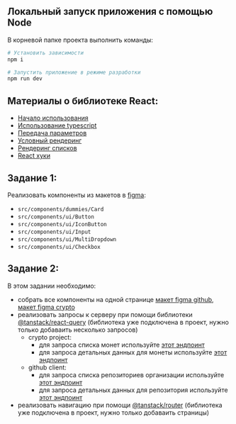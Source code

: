 ## Локальный запуск приложения с помощью Node
В корневой папке проекта выполнить команды:

```bash
# Установить зависимости
npm i

# Запустить приложение в режиме разработки
npm run dev
```

## Материалы о библиотеке React:
- [Начало использования](https://reactdev.ru/learn/#sharing-data-between-components)
- [Использование typescript](https://reactdev.ru/learn/typescript/#typescript-with-react-components)
- [Передача параметров](https://reactdev.ru/learn/passing-props-to-a-component/)
- [Условный рендеринг](https://reactdev.ru/learn/conditional-rendering)
- [Рендеринг списков](https://reactdev.ru/learn/rendering-lists/)
- [React хуки](https://reactdev.ru/reference/react/hooks)

## Задание 1:
Реализовать компоненты из макетов в [figma](https://www.figma.com/design/GHVVL2Zuog2eYiJdDa2jBl/%D0%9F%D1%80%D0%BE%D0%B5%D0%BA%D1%82%D1%8B-%D0%BD%D0%B0-%D0%B2%D1%8B%D0%B1%D0%BE%D1%80?node-id=0-1&t=rjJr30FiRMDuaXAK-1):

- `src/components/dummies/Card`
- `src/components/ui/Button`
- `src/components/ui/IconButton`
- `src/components/ui/Input`
- `src/components/ui/MultiDropdown`
- `src/components/ui/Checkbox`

## Задание 2:
В этом задании необходимо:
- собрать все компоненты на одной странице [макет figma github](https://www.figma.com/design/GHVVL2Zuog2eYiJdDa2jBl/%D0%9F%D1%80%D0%BE%D0%B5%D0%BA%D1%82%D1%8B-%D0%BD%D0%B0-%D0%B2%D1%8B%D0%B1%D0%BE%D1%80?node-id=197-406&m=dev), [макет figma crypto](https://www.figma.com/design/GHVVL2Zuog2eYiJdDa2jBl/%D0%9F%D1%80%D0%BE%D0%B5%D0%BA%D1%82%D1%8B-%D0%BD%D0%B0-%D0%B2%D1%8B%D0%B1%D0%BE%D1%80?node-id=197-404&m=dev)
- реализовать запросы к серверу при помощи библиотеки [@tanstack/react-query](https://tanstack.com/query/latest/docs/framework/react/overview) (библиотека уже подключена в проект, нужно только добаваить несколько запросов)
    - crypto project:
        - для запроса списка монет используйте [этот эндпоинт](https://docs.coingecko.com/v3.0.1/reference/coins-list)
        - для запроса детальных данных для монеты используйте [этот эндпоинт](https://docs.coingecko.com/v3.0.1/reference/coins-id)
    - github client:
         - для запроса списка репозиториев организации используйте [этот эндпоинт](https://docs.github.com/ru/rest/repos/repos?apiVersion=2022-11-28#list-organization-repositories)
        - для запроса детальных данных для репозитория используйте [этот эндпоинт](https://docs.github.com/ru/rest/repos/repos?apiVersion=2022-11-28#get-a-repository)
- реализовать навигацию при помощи [@tanstack/router](https://tanstack.com/router/latest/docs/framework/react/overview) (библиотека уже подключена в проект, нужно только добаваить страницы)